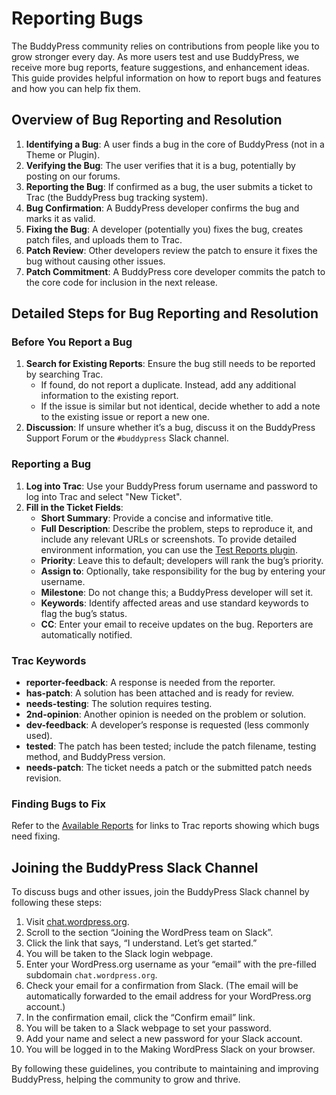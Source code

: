 # Reporting Bugs

The BuddyPress community relies on contributions from people like you to grow stronger every day. As more users test and use BuddyPress, we receive more bug reports, feature suggestions, and enhancement ideas. This guide provides helpful information on how to report bugs and features and how you can help fix them.

## Overview of Bug Reporting and Resolution

1. **Identifying a Bug**: A user finds a bug in the core of BuddyPress (not in a Theme or Plugin).
2. **Verifying the Bug**: The user verifies that it is a bug, potentially by posting on our forums.
3. **Reporting the Bug**: If confirmed as a bug, the user submits a ticket to Trac (the BuddyPress bug tracking system).
4. **Bug Confirmation**: A BuddyPress developer confirms the bug and marks it as valid.
5. **Fixing the Bug**: A developer (potentially you) fixes the bug, creates patch files, and uploads them to Trac.
6. **Patch Review**: Other developers review the patch to ensure it fixes the bug without causing other issues.
7. **Patch Commitment**: A BuddyPress core developer commits the patch to the core code for inclusion in the next release.

## Detailed Steps for Bug Reporting and Resolution

### Before You Report a Bug

1. **Search for Existing Reports**: Ensure the bug still needs to be reported by searching Trac.
   - If found, do not report a duplicate. Instead, add any additional information to the existing report.
   - If the issue is similar but not identical, decide whether to add a note to the existing issue or report a new one.
2. **Discussion**: If unsure whether it’s a bug, discuss it on the BuddyPress Support Forum or the `#buddypress` Slack channel.

### Reporting a Bug

1. **Log into Trac**: Use your BuddyPress forum username and password to log into Trac and select "New Ticket".
2. **Fill in the Ticket Fields**:
   - **Short Summary**: Provide a concise and informative title.
   - **Full Description**: Describe the problem, steps to reproduce it, and include any relevant URLs or screenshots. To provide detailed environment information, you can use the [Test Reports plugin](https://wordpress.org/plugins/test-reports/).
   - **Priority**: Leave this to default; developers will rank the bug’s priority.
   - **Assign to**: Optionally, take responsibility for the bug by entering your username.
   - **Milestone**: Do not change this; a BuddyPress developer will set it.
   - **Keywords**: Identify affected areas and use standard keywords to flag the bug’s status.
   - **CC**: Enter your email to receive updates on the bug. Reporters are automatically notified.

### Trac Keywords

- **reporter-feedback**: A response is needed from the reporter.
- **has-patch**: A solution has been attached and is ready for review.
- **needs-testing**: The solution requires testing.
- **2nd-opinion**: Another opinion is needed on the problem or solution.
- **dev-feedback**: A developer’s response is requested (less commonly used).
- **tested**: The patch has been tested; include the patch filename, testing method, and BuddyPress version.
- **needs-patch**: The ticket needs a patch or the submitted patch needs revision.

### Finding Bugs to Fix

Refer to the [Available Reports](https://buddypress.trac.wordpress.org/report/) for links to Trac reports showing which bugs need fixing.

## Joining the BuddyPress Slack Channel

To discuss bugs and other issues, join the BuddyPress Slack channel by following these steps:

1. Visit [chat.wordpress.org](https://chat.wordpress.org).
2. Scroll to the section “Joining the WordPress team on Slack”.
3. Click the link that says, “I understand. Let’s get started.”
4. You will be taken to the Slack login webpage.
5. Enter your WordPress.org username as your “email” with the pre-filled subdomain `chat.wordpress.org`.
6. Check your email for a confirmation from Slack. (The email will be automatically forwarded to the email address for your WordPress.org account.)
7. In the confirmation email, click the “Confirm email” link.
8. You will be taken to a Slack webpage to set your password.
9. Add your name and select a new password for your Slack account.
10. You will be logged in to the Making WordPress Slack on your browser.

By following these guidelines, you contribute to maintaining and improving BuddyPress, helping the community to grow and thrive.
